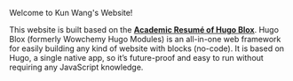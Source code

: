 Welcome to Kun Wang's Website!

This website is built based on the [**Academic Resumé of Hugo Blox**](https://docs.hugoblox.com/).
Hugo Blox (formerly Wowchemy Hugo Modules) is an all-in-one web framework for easily building 
any kind of website with blocks (no-code). It is based on Hugo, a single native app, so it’s future-proof and easy to run without requiring any JavaScript knowledge.
